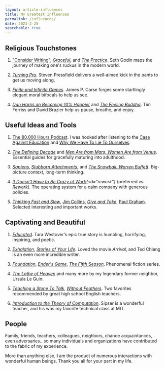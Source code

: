 ```yaml
---
layout: article-influences
title: My Greatest Influences
permalink: /influences/
date: 2021-2-25
searchable: true
---
```


## Religious Touchstones

1. ["Consider Writing"](https://seths.blog/2019/06/writing-not-plastics-not-wall-street/), _[Graceful](/img/pdf/graceful-Seth-Godin-ebook.pdf)_, and _[The Practice](https://seths.blog/trust-yourself/)_. Seth Godin maps the journey of making one's ruckus in the modern world. <!--(Also: _Stop Stealing Dreams_, _Linchpin_, _The Dip_, _Permission Marketing_, _Akimbo Podcast_, _Seth's Blog_.)-->

2. _[Turning Pro](https://stevenpressfield.com/books/)_. Steven Pressfield delivers a well-aimed kick in the pants to get us moving along.

3. <a id="carse"/>_[Finite and Infinite Games](https://smile.amazon.com/Finite-Infinite-Games-James-Carse/dp/1476731713/)_. James P. Carse forges some startlingly elegant moral bifocals to help us see.

4. _[Dan Harris on Becoming 10% Happier](https://tim.blog/2020/11/19/dan-harris/)_ and _[The Feeling Buddha](https://us.macmillan.com/books/9780312295097)_. Tim Ferriss and David Brazier help us pause, breathe, and enjoy. <!-- spirituality, spiritual enlightenment? -->

## Useful Ideas and Tools

1. [The 80,000 Hours Podcast](https://80000hours.org/podcast/). I was hooked after listening to the [Case Against Education](https://80000hours.org/podcast/episodes/bryan-caplan-case-for-and-against-education/) and [Why We Have To Lie To Ourselves](https://80000hours.org/podcast/episodes/robin-hanson-on-lying-to-ourselves/).

2. _[The Defining Decade](https://smile.amazon.com/Defining-Decade-Your-Twenties-Matter/dp/0446561754/)_ and _[Men Are from Mars, Women Are from Venus](https://smile.amazon.com/gp/product/0060574216/)_. Essential guides for gracefully maturing into adulthood.

3. _[Sapiens](https://www.ynharari.com/book/sapiens-2/)_, _[Stubborn Attachments](https://smile.amazon.com/Stubborn-Attachments-Prosperous-Responsible-Individuals/dp/1732265135/)_, and _[The Snowball: Warren Buffett](https://smile.amazon.com/Snowball-Warren-Buffett-Business-Life/dp/0553384619/)_. Big-picture context, long-term thinking.

4. _[It Doesn't Have to Be Crazy at Work](https://basecamp.com/books/calm){:id="rework"}_ (preferred vs [_Rework_](https://basecamp.com/books/rework)). The operating system for a calm company with generous policies.

5. _[Thinking Fast and Slow](https://smile.amazon.com/Thinking-Fast-Slow-Daniel-Kahneman/dp/0374533555/)_, [Jim Collins](https://tim.blog/guest/jim-collins/), _[Give and Take](https://smile.amazon.com/Give-Take-Helping-Others-Success/dp/0143124986/)_, [Paul Graham](http://paulgraham.com/articles.html). Selected interesting and important works.


## Captivating and Beautiful

1. _[Educated](https://smile.amazon.com/Educated-Memoir-Tara-Westover/dp/0399590501)_. Tara Westover's epic true story is humbling, horrifying, inspiring, and poetic.

2. _[Exhalation](https://smile.amazon.com/Exhalation-Ted-Chiang/dp/1101972084/)_, [_Stories of Your Life_](https://smile.amazon.com/Stories-Your-Life-Others-Chiang/dp/1101972122/). Loved the movie _Arrival_, and Ted Chiang is an even more incredible writer.

3. [_Foundation_](https://smile.amazon.com/Foundation-Isaac-Asimov/dp/0553293354/), [_Ender's Game_](https://smile.amazon.com/Enders-Ender-Quintet-Orson-Scott/dp/0812550706/), [_The Fifth Season_](https://smile.amazon.com/Fifth-Season-Broken-Earth/dp/0316229296/). Phenomenal fiction series.

4. [_The Lathe of Heaven_](https://smile.amazon.com/Lathe-Heaven-Ursula-K-Guin/dp/1416556966/) and many more by my legendary former neighbor, Ursula Le Guin.

5. [_Teaching a Stone To Talk_](https://smile.amazon.com/Teaching-Stone-Talk-Expeditions-Encounters/dp/0060915412/), [_Without Feathers_](https://smile.amazon.com/Without-Feathers-Woody-Allen/dp/0345336976/). Two favorites recommended by great high school English teachers.

6. [_Introduction to the Theory of Computation_](https://smile.amazon.com/Introduction-Theory-Computation-Michael-Sipser/dp/113318779X/). Sipser is a wonderful teacher, and his was my favorite technical class at MIT.


## People

Family, friends, teachers, colleagues, neighbors, chance acquaintances, even adversaries...so many individuals and organizations have contributed to the fabric of my experience.

More than anything else, I am the product of numerous interactions with wonderful human beings. Thank you all for your part in my life.





<!--
_Ordered by personal impact + scope + chronology._

**Seth Godin**: _[The Practice](https://smile.amazon.com/Practice-Shipping-Creative-Work/dp/0593328973/)_, _[Graceful](https://smile.amazon.com/Graceful-Seth-Godin-ebook/dp/B0047ZFFEA/)_, _[Stop Stealing Dreams](https://seths.blog/2014/09/the-shameful-fraud-of-sorting-for-youth-meritocracy/)_, _[Linchpin](https://smile.amazon.com/Linchpin-Are-Indispensable-Seth-Godin/dp/1591844096/)_, _[The Dip](https://smile.amazon.com/Dip-Little-Book-Teaches-Stick/dp/1591841666/)_, _[Permission Marketing](https://smile.amazon.com/Permission-Marketing-Turning-Strangers-Customers/dp/0684856360/)_, [Akimbo podcast](https://www.akimbo.link/#all-the-ways-to-listen), [Seth's daily blog](https://seths.blog/). Seth is [the reason I write](https://seths.blog/2019/06/writing-not-plastics-not-wall-street/). He covers many topics: culture, creativity, art, generosity, humanity, systems, business, marketing. He's a gateway to some of the other things listed here.

[**The 80,000 Hours Podcast**](https://80000hours.org/podcast/). I was hooked after listening to the [Case Against Education](https://80000hours.org/podcast/episodes/bryan-caplan-case-for-and-against-education/) and [Why We Have To Lie To Ourselves](https://80000hours.org/podcast/episodes/robin-hanson-on-lying-to-ourselves/). These conversations helped me think more rigorously and [inspired my commitment](https://andytrattner.com/giving-what-we-can.html) to [Giving What We Can](https://www.givingwhatwecan.org/about-us/members/). Also a gateway to other items on this list.

<a id="carse"/>[***Finite and Infinite Games***](https://smile.amazon.com/Finite-Infinite-Games-James-Carse/dp/1476731713/) by James P. Carse. I now view nearly all human affairs through this elegant and comprehensive moral lens. Profoundly defines poetry, genius, art.

[***The War of Art***](https://smile.amazon.com/War-Art-Through-Creative-Battles/dp/1936891026/). Pressfield inspires me to fight each day, striving for creativity. <a id="pro"/>[*Turning Pro*](https://smile.amazon.com/Turning-Pro-Inner-Power-Create/dp/1936891034/) is the practical, concrete accompaniment I now prefer to the original manifesto. Pressfield is more relevant than Sun Tzu to surviving, competing, and thriving in today's world.

[***The Defining Decade***](https://smile.amazon.com/Defining-Decade-Your-Twenties-Matter/dp/0446561754/). Meg Jay changed my mind that it is indeed worthwhile to invest in traditional "normal people" life milestones like marriage.

[***Men Are from Mars, Women Are from Venus***](https://smile.amazon.com/gp/product/0060574216/). This book taught me how to appreciate and interact with masculine and feminine archetypes, including my own! Important how-to manual accompanying the above realization.

[***The Snowball: Warren Buffett and the Business of Life***](https://smile.amazon.com/Snowball-Warren-Buffett-Business-Life/dp/0553384619/). A fantastic, inspiring story that humanized compounding for me. Notable mentions are [Ben Franklin](https://smile.amazon.com/Benjamin-Franklin-American-Walter-Isaacson/dp/074325807X/) and [The Wright Brothers](https://smile.amazon.com/Wright-Brothers-David-McCullough/dp/1476728755/)' biographies, but those didn't have as much of an impact on my daily thinking and decision-making.

[***Stubborn Attachments***](https://smile.amazon.com/Stubborn-Attachments-Prosperous-Responsible-Individuals/dp/1732265135/). Tyler Cowen's views on economic growth compelled me to crystallize my own: that markets and capitalism make a lot of sense (in theory).

[***REWORK***](https://basecamp.com/books/rework). I wholeheartedly agree with Jason Fried and David Heinemeier Hansson's manifesto on work culture. [_It Doesn't Have to Be Crazy at Work_](https://basecamp.com/books/calm) is even better than the original as a north star playbook for building a calm company with generous policies.

[***Sapiens***](https://www.ynharari.com/book/sapiens-2/). At the end of my final college semester, I realized language is my favorite technology. Probably this book, more than any other, led to that epiphany. It describes how culture and technology are levers for evolution that humanity has layered on top of biology.

[***Introduction to the Theory of Computation***](https://smile.amazon.com/Introduction-Theory-Computation-Michael-Sipser/dp/113318779X/). Sipser showed me the beauty of computer science and introduced me to algorithms. This is the only book on the list from my college degree, from my favorite technical class and a wonderful teacher.

[***Zurich 1953***](https://smile.amazon.com/Zurich-International-Chess-Tournament-Dover/dp/0486238008/). Of the dozen and a half chess books I've read, this one yielded by far the most tangible, propulsive, and enjoyable [results](http://www.uschess.org/msa/XtblMain.php?201304143242-14538125). Notable mentions are [_Capablanca's Best Chess Endings_](https://smile.amazon.com/Capablancas-Best-Chess-Endings-Complete/dp/0486242498/), [_Life and Games of Mikhail Tal_](https://smile.amazon.com/Life-Games-Mikhail-Tal/dp/1857442024/), and [Fischer's _60 Memorable Games_](https://smile.amazon.com/My-Memorable-Games-Bobby-Fischer/dp/190638830X/).

[***How to Win Friends and Influence People***](https://smile.amazon.com/How-Win-Friends-Influence-People/dp/0671027034/). I'm glad I read this before college, breaking out of my fantasy fiction comfort zone. I don't remember much of the content, but I do recall it laid the foundation for me to enjoy other great nonfiction and self-help classics like Cialdini's [_Influence_](https://www.influenceatwork.com/principles-of-persuasion/) and Covey's [_7 Habits_](https://smile.amazon.com/Habits-Highly-Effective-People-Powerful/dp/1982137274/).

[***Harry Potter***](https://smile.amazon.com/Harry-Potter-Sorcerers-Stone-Rowling-ebook/dp/B0192CTMYG/). This series taught me how to read, along with [_Eragon_](https://smile.amazon.com/Eragon-Inheritance-Book-Cycle-ebook/dp/B000FBJCK8/).

I'm ommitting much great content I also really enjoyed, but the primary impact was entertainment value as opposed to any particular milestone or idea that shaped my life. For example: Asimov's [_Foundation Trilogy_](https://smile.amazon.com/Foundation-Empire-Second/dp/0307593967/), Orson Scott Card's [_Ender Quartet_](https://smile.amazon.com/Ender-Quartet-Boxed-Set-Xenocide/dp/0765362430/), N. K. Jemison's [_Broken Earth_](https://smile.amazon.com/Fifth-Season-Broken-Earth-Book-ebook/dp/B00H25FCSQ/), Le Guin's [_Left Hand of Darkness_](https://smile.amazon.com/Left-Hand-Darkness-Ursula-1987-03-15/dp/B01FKS8J2M/) and [_The Lathe of Heaven_](https://smile.amazon.com/Lathe-Heaven-Ursula-K-Guin/dp/1416556966/), [_Why We Sleep_](https://smile.amazon.com/Why-We-Sleep-Unlocking-Dreams/dp/1501144324/), [_Rich Dad Poor Dad_](https://smile.amazon.com/Rich-Dad-Poor-Teach-Middle/dp/1612680194/), [Paul Graham's Essays](http://www.paulgraham.com/articles.html), [_Man's Search for Meaning_](https://smile.amazon.com/Mans-Search-Meaning-Viktor-Frankl/dp/0807014273/), [_Love's Executioner_](https://smile.amazon.com/Loves-Executioner-Other-Tales-Psychotherapy/dp/0465020119/), [Marcus Aurelius _Meditations_](https://smile.amazon.com/Meditations-Marcus-Aurelius/dp/1545565678/), [_Quiet_](https://smile.amazon.com/Quiet-Power-Introverts-World-Talking/dp/0307352153/), [_Teaching A Stone To Talk_](https://smile.amazon.com/Teaching-Stone-Talk-Expeditions-Encounters/dp/0060915412/), etc. Most of all, experiences with other people have shaped my trajectory (but these beloved family, friends, and colleagues aren't available for scalable sharing on this list)!

-->

